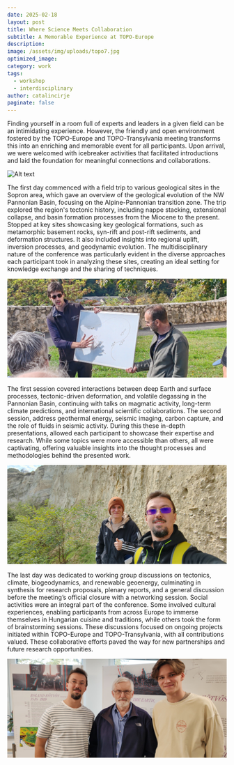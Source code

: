 ```yaml
---
date: 2025-02-18
layout: post
title: Where Science Meets Collaboration
subtitle: A Memorable Experience at TOPO-Europe
description: 
image: /assets/img/uploads/topo7.jpg
optimized_image:
category: work
tags:
  - workshop
  - interdisciplinary
author: catalincirje
paginate: false
---
```

Finding yourself in a room full of experts and leaders in a given field can be an intimidating experience. However, the friendly and open environment fostered by the TOPO-Europe and TOPO-Transylvania meeting transforms this into an enriching and memorable event for all participants. Upon arrival, we were welcomed with icebreaker activities that facilitated introductions and laid the foundation for meaningful connections and collaborations. 

![Alt text](/assets/img/uploads/topo1.jpg "Field excursion")

The first day commenced with a field trip to various geological sites in the Sopron area, which gave an overview of the geological evolution of the NW Pannonian Basin, focusing on the Alpine-Pannonian transition zone. The trip explored the region's tectonic history, including nappe stacking, extensional collapse, and basin formation processes from the Miocene to the present. Stopped at key sites showcasing key geological formations, such as metamorphic basement rocks, syn-rift and post-rift sediments, and deformation structures. It also included insights into regional uplift, inversion processes, and geodynamic evolution. The multidisciplinary nature of the conference was particularly evident in the diverse approaches each participant took in analyzing these sites, creating an ideal setting for knowledge exchange and the sharing of techniques.

![Alt text](/assets/img/uploads/topo2.jpg "A bit of geodynamics...")

The first session covered interactions between deep Earth and surface processes, tectonic-driven deformation, and volatile degassing in the Pannonian Basin, continuing with talks on magmatic activity, long-term climate predictions, and international scientific collaborations. The second session, address geothermal energy, seismic imaging, carbon capture, and the role of fluids in seismic activity. During this these in-depth presentations, allowed each participant to showcase their expertise and research. While some topics were more accessible than others, all were captivating, offering valuable insights into the thought processes and methodologies behind the presented work.

![Alt text](/assets/img/uploads/topo6.jpg "Field excursion")

The last day was dedicated to working group discussions on tectonics, climate, biogeodynamics, and renewable geoenergy, culminating in synthesis for research proposals, plenary reports, and a general discussion before the meeting’s official closure with a networking session. Social activities were an integral part of the conference. Some involved cultural experiences, enabling participants from across Europe to immerse themselves in Hungarian cuisine and traditions, while others took the form of brainstorming sessions. These discussions focused on ongoing projects initiated within TOPO-Europe and TOPO-Transylvania, with all contributions valued. These collaborative efforts paved the way for new partnerships and future research opportunities.

![Alt text](/assets/img/uploads/topo5.jpg "New Friends")